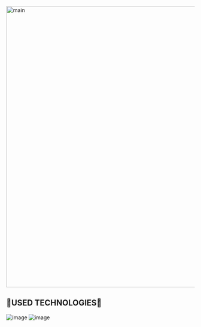 <img width="751" alt="main" src="https://github.com/kuzzmicz/ES-projects/assets/59771476/88ff81d5-2914-480e-9dfc-a6f6f41b80c7">

## 🔻USED TECHNOLOGIES🔻
![image](https://img.shields.io/badge/React-20232A?style=for-the-badge&logo=react&logoColor=61DAFB)
![image](https://img.shields.io/badge/TypeScript-007ACC?style=for-the-badge&logo=typescript&logoColor=white)
